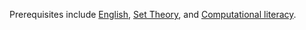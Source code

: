 Prerequisites include [English](https://www.duolingo.com/course/en/de/Lerne-Englisch), [Set Theory](https://en.wikipedia.org/wiki/Set_theory), and [Computational literacy](https://en.wikipedia.org/wiki/Computational_literacy).
